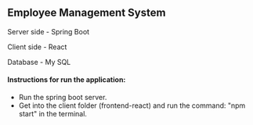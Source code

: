 **Employee Management System**
--
Server side - Spring Boot

Client side - React

Database - My SQL

#### Instructions for run the application:
* Run the spring boot server.
* Get into the client folder (frontend-react) and run the command: "npm start" in the terminal.

